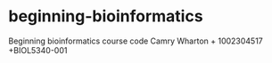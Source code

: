 # beginning-bioinformatics
Beginning bioinformatics course code
Camry Wharton + 1002304517 +BIOL5340-001
